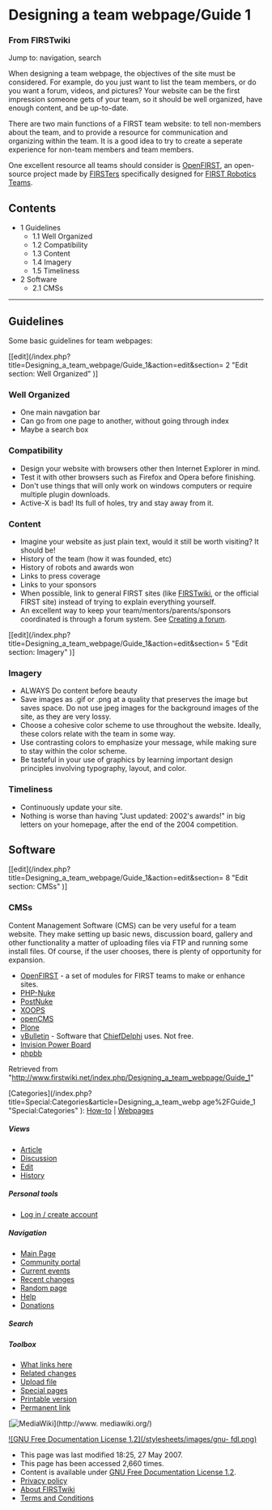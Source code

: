 # Designing a team webpage/Guide 1

### From FIRSTwiki

Jump to: navigation, search

When designing a team webpage, the objectives of the site must be considered.
For example, do you just want to list the team members, or do you want a
forum, videos, and pictures? Your website can be the first impression someone
gets of your team, so it should be well organized, have enough content, and be
up-to-date.

There are two main functions of a FIRST team website: to tell non-members
about the team, and to provide a resource for communication and organizing
within the team. It is a good idea to try to create a seperate experience for
non-team members and team members.

  
One excellent resource all teams should consider is
[OpenFIRST](/index.php/OpenFIRST "OpenFIRST" ), an open-source project made by
[FIRSTers](/index.php?title=FIRSTer&action=edit "FIRSTer" ) specifically
designed for [FIRST Robotics Teams](/index.php/FIRST_Robotics_Team "FIRST
Robotics Team" ).

## Contents

  * 1 Guidelines
    * 1.1 Well Organized
    * 1.2 Compatibility
    * 1.3 Content
    * 1.4 Imagery
    * 1.5 Timeliness
  * 2 Software
    * 2.1 CMSs  
---  
  

## Guidelines

Some basic guidelines for team webpages:

[[edit](/index.php?title=Designing_a_team_webpage/Guide_1&action=edit&section=
2 "Edit section: Well Organized" )]

### Well Organized

  * One main navgation bar 
  * Can go from one page to another, without going through index 
  * Maybe a search box 


### Compatibility

  * Design your website with browsers other then Internet Explorer in mind. 
  * Test it with other browsers such as Firefox and Opera before finishing. 
  * Don't use things that will only work on windows computers or require multiple plugin downloads. 
  * Active-X is bad! Its full of holes, try and stay away from it. 


### Content

  * Imagine your website as just plain text, would it still be worth visiting? It should be! 
  * History of the team (how it was founded, etc) 
  * History of robots and awards won 
  * Links to press coverage 
  * Links to your sponsors 
  * When possible, link to general FIRST sites (like [FIRSTwiki](/index.php/FIRSTwiki "FIRSTwiki" ), or the official FIRST site) instead of trying to explain everything yourself. 
  * An excellent way to keep your team/mentors/parents/sponsors coordinated is through a forum system. See [Creating a forum](/index.php?title=Creating_a_forum&action=edit "Creating a forum" ). 

[[edit](/index.php?title=Designing_a_team_webpage/Guide_1&action=edit&section=
5 "Edit section: Imagery" )]

### Imagery

  * ALWAYS Do content before beauty 
  * Save images as .gif or .png at a quality that preserves the image but saves space. Do not use jpeg images for the background images of the site, as they are very lossy. 
  * Choose a cohesive color scheme to use throughout the website. Ideally, these colors relate with the team in some way. 
  * Use contrasting colors to emphasize your message, while making sure to stay within the color scheme. 
  * Be tasteful in your use of graphics by learning important design principles involving typography, layout, and color. 


### Timeliness

  * Continuously update your site. 
  * Nothing is worse than having "Just updated: 2002's awards!" in big letters on your homepage, after the end of the 2004 competition. 


## Software

[[edit](/index.php?title=Designing_a_team_webpage/Guide_1&action=edit&section=
8 "Edit section: CMSs" )]

### CMSs

Content Management Software (CMS) can be very useful for a team website. They
make setting up basic news, discussion board, gallery and other functionality
a matter of uploading files via FTP and running some install files. Of course,
if the user chooses, there is plenty of opportunity for expansion.

  * [OpenFIRST](/index.php/OpenFIRST "OpenFIRST" ) \- a set of modules for FIRST teams to make or enhance sites. 
  * [PHP-Nuke](http://phpnuke.org/ "http://phpnuke.org/" )
  * [PostNuke](http://postnuke.com "http://postnuke.com" )
  * [XOOPS](http://xoops.org "http://xoops.org" )
  * [openCMS](http://opencms.org "http://opencms.org" )
  * [Plone](http://plone.org "http://plone.org" )
  * [vBulletin](http://www.vbulletin.com/ "http://www.vbulletin.com/" ) \- Software that [ChiefDelphi](/index.php/ChiefDelphi "ChiefDelphi" ) uses. Not free. 
  * [Invision Power Board](http://www.invisionboard.com/ "http://www.invisionboard.com/" )
  * [phpbb](http://phpbb.com "http://phpbb.com" )

Retrieved from
"<http://www.firstwiki.net/index.php/Designing_a_team_webpage/Guide_1>"

[Categories](/index.php?title=Special:Categories&article=Designing_a_team_webp
age%2FGuide_1 "Special:Categories" ): [How-to](/index.php/Category:How-to
"Category:How-to" ) | [Webpages](/index.php/Category:Webpages
"Category:Webpages" )

##### Views

  * [Article](/index.php/Designing_a_team_webpage/Guide_1)
  * [Discussion](/index.php/Talk:Designing_a_team_webpage/Guide_1)
  * [Edit](/index.php?title=Designing_a_team_webpage/Guide_1&action=edit)
  * [History](/index.php?title=Designing_a_team_webpage/Guide_1&action=history)

##### Personal tools

  * [Log in / create account](/index.php?title=Special:Userlogin&returnto=Designing_a_team_webpage/Guide_1)

[](/index.php/Main_Page "Main Page" )

##### Navigation

  * [Main Page](/index.php/Main_Page)
  * [Community portal](/index.php/FIRSTwiki:Community_portal)
  * [Current events](/index.php/Current_events)
  * [Recent changes](/index.php/Special:Recentchanges)
  * [Random page](/index.php/Special:Random)
  * [Help](/index.php/Help:Contents)
  * [Donations](/index.php/FIRSTwiki:Site_support)

##### Search



##### Toolbox

  * [What links here](/index.php/Special:Whatlinkshere/Designing_a_team_webpage/Guide_1)
  * [Related changes](/index.php/Special:Recentchangeslinked/Designing_a_team_webpage/Guide_1)
  * [Upload file](/index.php/Special:Upload)
  * [Special pages](/index.php/Special:Specialpages)
  * [Printable version](/index.php?title=Designing_a_team_webpage/Guide_1&printable=yes)
  * [Permanent link](/index.php?title=Designing_a_team_webpage/Guide_1&oldid=60653)

[![MediaWiki](/skins/common/images/poweredby_mediawiki_88x31.png)](http://www.
mediawiki.org/)

[![GNU Free Documentation License 1.2](/stylesheets/images/gnu-
fdl.png)](http://www.gnu.org/copyleft/fdl.html)

  * This page was last modified 18:25, 27 May 2007.
  * This page has been accessed 2,660 times.
  * Content is available under [GNU Free Documentation License 1.2](http://www.gnu.org/copyleft/fdl.html "http://www.gnu.org/copyleft/fdl.html" ).
  * [Privacy policy](/index.php/FIRSTwiki:Privacy_policy "FIRSTwiki:Privacy policy" )
  * [About FIRSTwiki](/index.php/FIRSTwiki:About "FIRSTwiki:About" )
  * [Terms and Conditions](/index.php/FIRSTwiki:Terms_and_conditions "FIRSTwiki:Terms and conditions" )

